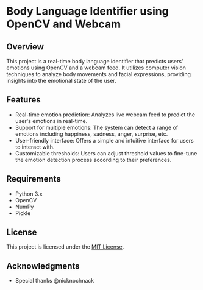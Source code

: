 # Body Language Identifier using OpenCV and Webcam

## Overview
This project is a real-time body language identifier that predicts users' emotions using OpenCV and a webcam feed. It utilizes computer vision techniques to analyze body movements and facial expressions, providing insights into the emotional state of the user.

## Features
- Real-time emotion prediction: Analyzes live webcam feed to predict the user's emotions in real-time.
- Support for multiple emotions: The system can detect a range of emotions including happiness, sadness, anger, surprise, etc.
- User-friendly interface: Offers a simple and intuitive interface for users to interact with.
- Customizable thresholds: Users can adjust threshold values to fine-tune the emotion detection process according to their preferences.

## Requirements
- Python 3.x
- OpenCV
- NumPy
- Pickle

## License
This project is licensed under the [MIT License](LICENSE).

## Acknowledgments
- Special thanks @nicknochnack
